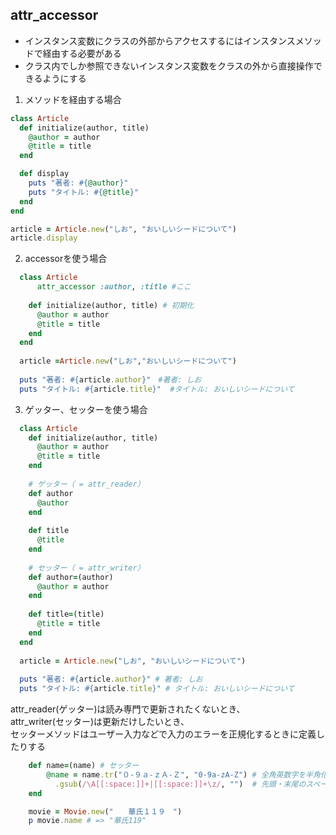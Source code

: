 ## attr_accessor
* インスタンス変数にクラスの外部からアクセスするにはインスタンスメソッドで経由する必要がある
* クラス内でしか参照できないインスタンス変数をクラスの外から直接操作できるようにする
1. メソッドを経由する場合
```ruby
class Article
  def initialize(author, title)
    @author = author
    @title = title
  end

  def display
    puts "著者: #{@author}"
    puts "タイトル: #{@title}"
  end
end

article = Article.new("しお", "おいしいシードについて")
article.display
```

2. accessorを使う場合
```ruby
  class Article
      attr_accessor :author, :title #ここ
  
    def initialize(author, title) # 初期化
      @author = author
      @title = title
    end
  end
    
  article =Article.new("しお","おいしいシードについて")
  
  puts "著者: #{article.author}"　#著者: しお
  puts "タイトル: #{article.title}"  #タイトル: おいしいシードについて
```

3. ゲッター、セッターを使う場合
```ruby
  class Article
    def initialize(author, title)
      @author = author
      @title = title
    end
  
    # ゲッター（ = attr_reader）
    def author
      @author
    end
  
    def title
      @title
    end
  
    # セッター（ = attr_writer）
    def author=(author)
      @author = author
    end
  
    def title=(title)
      @title = title
    end
  end
  
  article = Article.new("しお", "おいしいシードについて")
  
  puts "著者: #{article.author}" # 著者: しお
  puts "タイトル: #{article.title}" # タイトル: おいしいシードについて
```

attr_reader(ゲッター)は読み専門で更新されたくないとき、  
attr_writer(セッター)は更新だけしたいとき、  
セッターメソッドはユーザー入力などで入力のエラーを正規化するときに定義したりする

```ruby
    def name=(name) # セッター
        @name = name.tr("０-９ａ-ｚＡ-Ｚ", "0-9a-zA-Z") # 全角英数字を半角化
          .gsub(/\A[[:space:]]+|[[:space:]]+\z/, "")  # 先頭・末尾のスペース類削除
    end

    movie = Movie.new("　　華氏１１９　")
    p movie.name # => "華氏119"
```
